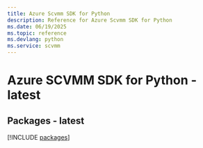 ```yaml
---
title: Azure Scvmm SDK for Python
description: Reference for Azure Scvmm SDK for Python
ms.date: 06/19/2025
ms.topic: reference
ms.devlang: python
ms.service: scvmm
---
```

# Azure SCVMM SDK for Python - latest
## Packages - latest
[!INCLUDE [packages](scvmm-index.md)]